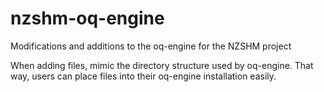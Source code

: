 # nzshm-oq-engine
Modifications and additions to the oq-engine for the NZSHM project

When adding files, mimic the directory structure used by oq-engine. That way, users can place files into their oq-engine installation easily. 


